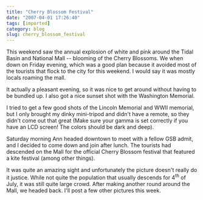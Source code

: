 ```yaml
---
title: "Cherry Blossom Festival"
date: "2007-04-01 17:26:40"
tags: [imported]
category: blog
slug: cherry_blossom_festival
---
```


This weekend saw the annual explosion of white and pink around the Tidal Basin and National Mall -- blooming of the Cherry Blossoms. We when down on Friday evening, which was a good plan because it avoided most of the tourists that flock to the city for this weekend. I would say it was mostly locals roaming the mall.

It actually a pleasant evening, so it was nice to get around without having to be bundled up. I also got a nice sunset shot with the Washington Memorial.

I tried to get a few good shots of the Lincoln Memorial and WWII memorial, but I only brought my dinky mini-tripod and didn't have a remote, so they didn't come out that great (Make sure your gamma is set correctly if you have an LCD screen! The colors should be dark and deep).

Saturday morning Ann headed downtown to meet with a fellow GSB admit, and I decided to come down and join after lunch. The tourists had descended on the Mall for the official Cherry Blossom festival that featured a kite festival (among other things).

It was quite an amazing sight and unfortunately the picture doesn't really do it justice. While not quite the population that usually descends for 4<sup>th</sup> of July, it was still quite large crowd. After making another round around the Mall, we headed back. I'll post a few other pictures this week.
